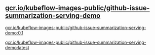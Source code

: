
[gcr.io/kubeflow-images-public/github-issue-summarization-serving-demo](https://hub.docker.com/r/anjia0532/kubeflow-images-public.github-issue-summarization-serving-demo/tags/)
-----


[gcr.io/kubeflow-images-public/github-issue-summarization-serving-demo:0.1](https://hub.docker.com/r/anjia0532/kubeflow-images-public.github-issue-summarization-serving-demo/tags/)


[gcr.io/kubeflow-images-public/github-issue-summarization-serving-demo:latest](https://hub.docker.com/r/anjia0532/kubeflow-images-public.github-issue-summarization-serving-demo/tags/)


